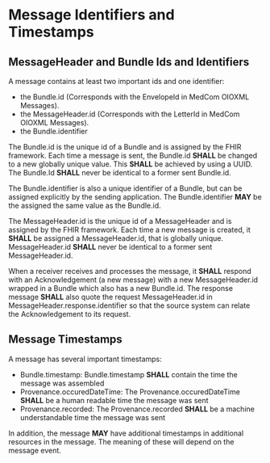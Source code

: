 # Message Identifiers and Timestamps

## MessageHeader and Bundle Ids and Identifiers

A message contains at least two important ids and one identifier:

- the Bundle.id (Corresponds with the EnvelopeId in MedCom OIOXML Messages).
- the MessageHeader.id (Corresponds with the LetterId in MedCom OIOXML Messages).
- the Bundle.identifier

The Bundle.id is the unique id of a Bundle and is assigned by the FHIR framework. Each time a message is sent, the Bundle.id **SHALL** be changed to a new globally unique value. This **SHALL** be achieved by using a UUID. The Bundle.Id **SHALL** never be identical to a former sent Bundle.id.

The Bundle.identifier is also a unique identifier of a Bundle, but can be assigned explicitly by the sending application. The Bundle.identifier **MAY** be the assigned the same value as the Bundle.id.

The MessageHeader.id is the unique id of a MessageHeader and is assigned by the FHIR framework. Each time a new message is created, it **SHALL** be assigned a MessageHeader.id, that is globally unique. MessageHeader.id **SHALL** never be identical to a former sent MessageHeader.id.

When a receiver receives and processes the message, it **SHALL** respond with an Acknowledgement (a new message) with a new MessageHeader.id wrapped in a Bundle which also has a new Bundle.id. The response message **SHALL** also quote the request MessageHeader.id in MessageHeader.response.identifier so that the source system can relate the Acknowledgement to its request.

## Message Timestamps

A message has several important timestamps:

- Bundle.timestamp: Bundle.timestamp **SHALL** contain the time the message was assembled
- Provenance.occuredDateTime: The Provenance.occuredDateTime **SHALL** be a human readable time the message was sent
- Provenance.recorded: The Provenance.recorded **SHALL** be a machine understandable time the message was sent

In addition, the message **MAY** have additional timestamps in additional resources in the message. The meaning of these will depend on the message event.
